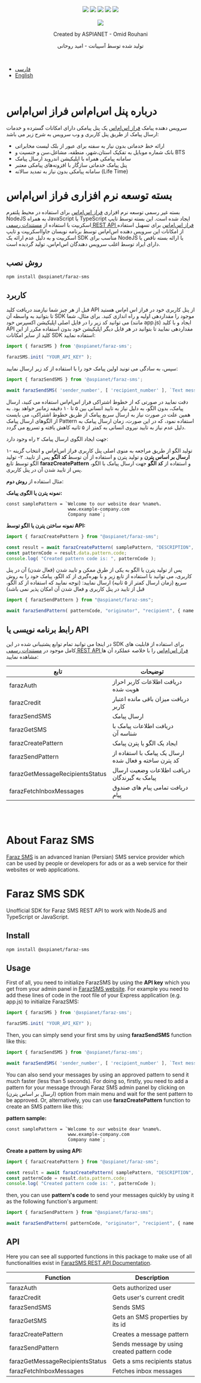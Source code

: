 <div align="center">
  <img src="https://img.shields.io/npm/v/@aspianet/faraz-sms">
  <img src="https://img.shields.io/npm/dw/@aspianet/faraz-sms">
  <img src="https://img.shields.io/github/issues-raw/aspian-io/faraz-sms-sdk">
  <img src="https://img.shields.io/npm/l/@aspianet/faraz-sms">
  <img src="https://img.shields.io/npm/types/@aspianet/faraz-sms">
</div>

<br>

<div align="center">
  <img align="center" src="https://user-images.githubusercontent.com/5561368/153906136-a4763186-ac81-4764-ad3e-262220b47480.png">
  <br/>
  <p align="center">Created by ASPIANET - Omid Rouhani</p>
  <p align="center">تولید شده توسط آسپیانت - امید روحانی</p>
</div>

<br/>


- [فارسی](#درباره-پنل-اساماس-فراز-اساماس)
- [English](#about-faraz-sms)

<br/>


# درباره پنل اس‌ام‌اس فراز اس‌ام‌اس
سرویس دهنده پیامک [فراز اس‌ام‌اس](https://farazsms.com/) یک پنل پیامکی دارای امکانات گسترده و خدمات ارسال پیامک از طریق پنل کاربری و وب سرویس به شرح زیر می باشد:

- ارائه خط خدماتی بدون نیاز به سفته برای عبور از بلک لیست مخابراتی
- بانک شماره موبایل به تفکیک استان،شهر، منطقه، مشاغل،سن و جنسیت و BTS
- سامانه پیامکی همراه با اپلیکیشن اندروید ارسال پیامک
- پنل پیامک خدماتی سازگار با افزونه‌های پیامکی معتبر
- سامانه پیامکی بدون نیاز به تمدید سالانه (Life Time)

# بسته توسعه نرم افزاری فراز اس‌ام‌اس 
بسته غیر رسمی توسعه نرم افزاری [فراز اس‌ام‌اس](https://farazsms.com) برای استفاده در محیط پلتفرم NodeJS به همراه JavaScript یا TypeScript ایجاد شده است. 
این بسته توسط تایپ اسکریپت با استفاده از [مستندات رسمی REST API فراز اس‌ام‌اس](http://docs.ippanel.com) برای تسهیل استفاده از امکانات این سرویس دهنده اس‌ام‌اس توسط برنامه نویسان جاوااسکریپت و تایپ اسکریپت و به دلیل عدم ارائه یک SDK مناسب برای NodeJS یا ارائه بسته ناقص یا دارای ایراد توسط اغلب سرویس دهندگان اس‌ام‌اس، تولید گردیده است.

## روش نصب
```sh
npm install @aspianet/faraz-sms
```
## کاربرد
قبل از هر چیز شما نیازمند دریافت کلید API از پنل کاربری خود در فراز اس ام‌اس هستید تا بتوانید به واسطه آن SDK موجود را مقداردهی اولیه و راه اندازی کنید. برای مثال، شما می توانید کد زیر را در فایل اصلی اپلیکیشن اکسپرس خود (مانند app.js) ایجاد و با کلید API مقداردهی نمایید تا بتوانید در هر فایل دیگر اپلیکیشن خود بدون استفاده مکرر از این کلید از سایر امکانات SDK استفاده نمایید:
```ts
import { farazSMS } from '@aspianet/faraz-sms';

farazSMS.init( "YOUR_API_KEY" );
```
سپس، به سادگی می تونید اولین پیامک خود را با استفاده از کد زیر ارسال نمایید:
```ts
import { farazSendSMS } from '@aspianet/faraz-sms';

await farazSendSMS( 'sender_number', [ 'recipient_number' ], `Text message to send` );
```
دقت نمایید در صورتی که از خطوط اشتراکی فراز اس‌ام‌اس استفاده می کنید، ارسال پیامک، بدون الگو، به دلیل نیاز به تایید انسانی بین ۵ تا ۱۰ دقیقه زمانبر خواهد بود. به همین علت در صورت نیاز به ارسال سریع پیامک از طریق خطوط اشتراکی، می بایست از الگوهای ارسال پیامک Pattern استفاده نمود، که در این صورت، زمان ارسال پیامک به دلیل عدم نیاز به تایید نیروی انسانی به کمتر از ۵ ثانیه کاهش یافته و تسریع می گردد.

جهت ایجاد الگوی ارسال پیامک ۲ راه وجود  دارد:

۱- تولید الگو از طریق مراجعه به منوی اصلی پنل کاربری فراز اس‌ام‌اس و انتخاب گزینه **ارسال بر اساس پترن** و تولید پترن و استفاده از آن توسط **کد الگو** پس از تایید.
۲- تولید الگو توسط تابع **farazCreatePattern** و استفاده از **کد الگو** جهت ارسال پیامک با الگو، پس از تایید شدن آن در پنل کاربری. 


مثال استفاده از **روش دوم**:

**نمونه پترن یا الگوی پیامک:**
```
const samplePattern = `Welcome to our website dear %name%.
                       www.example-company.com
                       Company name`;
```
**نمونه ساختن پترن یا الگو توسط API:**
```ts
import { farazCreatePattern } from "@aspianet/faraz-sms";

const result = await farazCreatePattern( samplePattern, "DESCRIPTION", false );
const patternCode = result.data.pattern.code;
console.log( "Created pattern code is: ", patternCode );
```
پس از تولید پترن یا الگو به یکی از طرق ممکن و تایید شدن (فعال شدن) آن در پنل کاربری، می توانید با استفاده از تابع زیر و با بهره‌گیری از کد الگو، پیامک خود را به روش سریع (زمان ارسال کمتر از ۵ ثانیه) ارسال نمایید: (توجه نمایید که استفاده از کد الگو، قبل از تایید در پنل کاربری و فعال شدن آن امکان پذیر نمی باشد)

```ts
import { farazSendPattern } from "@aspianet/faraz-sms";

await farazSendPattern( patternCode, "originator", "recipient", { name: "John" } );
```

## رابط برنامه نویسی یا API
در اینجا می توانید تمام توابع پشتیبانی شده در این SDK برای استفاده از قابلیت های کامل موجود در [مستندات رسمی REST API فراز اس‌ام‌اس](http://docs.ippanel.com) را با خلاصه عملکرد آن ها مشاهده نمایید: 

| تابع | توضیحات |
| -------- | ----------- |
| farazAuth | دریافت اطلاعات کاربر احراز هویت شده |
| farazCredit | دریافت میزان باقی مانده اعتبار کاربر |
| farazSendSMS | ارسال پیامک |
| farazGetSMS | دریافت اطلاعات پیامک با شناسه آن |
| farazCreatePattern | ایجاد یک الگو یا پترن پیامک |
| farazSendPattern | ارسال یک پیامک با استفاده از کد پترن ساخته و فعال شده |
| farazGetMessageRecipientsStatus | دریافت اطلاعات وضعیت ارسال پیامک به گیرندگان |
| farazFetchInboxMessages | دریافت تمامی پیام های صندوق پیام |

<br>
<br>


# About Faraz SMS
[Faraz SMS](https://farazsms.com/) is an advanced Iranian (Persian) SMS service provider which can be used by people or developers for ads or as a web service for their websites or web applications.

# Faraz SMS SDK
Unofficial SDK for Faraz SMS REST API to work with NodeJS and TypeScript or JavaScript.

## Install
```sh
npm install @aspianet/faraz-sms
```
## Usage
First of all, you need to initialize FarazSMS by using the **API key** which you get from your admin panel in [FarazSMS website](https://farazsms.com/).
For example you need to add these lines of code in the root file of your Express application (e.g. app.js) to initialize FarazSMS:
```ts
import { farazSMS } from '@aspianet/faraz-sms';

farazSMS.init( "YOUR_API_KEY" );
```
Then, you can simply send your first sms by using **farazSendSMS** function like this:
```ts
import { farazSendSMS } from '@aspianet/faraz-sms';

await farazSendSMS( 'sender_number', [ 'recipient_number' ], `Text message to send` );
```
You can also send your messages by using an approved pattern to send it much faster (less than 5 seconds). For doing so, firstly, you need to add a pattern for your message through Faraz SMS admin panel by clicking on (ارسال بر اساس پترن) option from main menu and wait for the sent pattern to be approved. Or, alternatively, you can use **farazCreatePattern** function to create an SMS pattern like this:

**pattern sample:**
```
const samplePattern = `Welcome to our website dear %name%.
                       www.example-company.com
                       Company name`;
```
**Create a pattern by using API:**
```ts
import { farazCreatePattern } from "@aspianet/faraz-sms";

const result = await farazCreatePattern( samplePattern, "DESCRIPTION", false );
const patternCode = result.data.pattern.code;
console.log( "Created pattern code is: ", patternCode );
```

then, you can use **pattern's code** to send your messages quickly by using it as the following function's argument:

```ts
import { farazSendPattern } from "@aspianet/faraz-sms";

await farazSendPattern( patternCode, "originator", "recipient", { name: "John" } );
```

## API
Here you can see all supported functions in this package to make use of all functionalities exist in [FarazSMS REST API Documentation](http://docs.ippanel.com/).

| Function | Description |
| -------- | ----------- |
| farazAuth | Gets authorized user |
| farazCredit | Gets user's current credit |
| farazSendSMS | Sends SMS |
| farazGetSMS | Gets an SMS properties by its id |
| farazCreatePattern | Creates a message pattern |
| farazSendPattern | Sends message by using created pattern code |
| farazGetMessageRecipientsStatus | Gets a sms recipients status |
| farazFetchInboxMessages | Fetches inbox messages |
